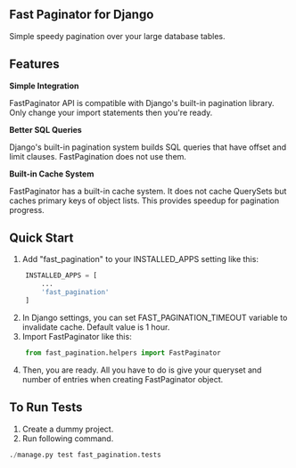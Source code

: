 ## Fast Paginator for Django
Simple speedy pagination over your large database tables.

## Features

**Simple Integration**

FastPaginator API is compatible with Django's built-in pagination library. Only change your import statements then you're ready.

**Better SQL Queries**

Django's built-in pagination system builds SQL queries that have offset and limit clauses. FastPagination does not use them.

**Built-in Cache System**

FastPaginator has a built-in cache system. It does not cache QuerySets but caches primary keys of object lists. This provides speedup for pagination progress.

## Quick Start

1. Add "fast_pagination" to your INSTALLED_APPS setting like this:
```python
    INSTALLED_APPS = [
        ... 
        'fast_pagination'
    ]
```
2. In Django settings, you can set FAST_PAGINATION_TIMEOUT variable to invalidate cache. Default value is 1 hour.
3. Import FastPaginator like this:
```python
    from fast_pagination.helpers import FastPaginator
```
4. Then, you are ready. All you have to do is give your queryset and number of entries when creating FastPaginator object.

## To Run Tests

1. Create a dummy project.
2. Run following command.
```python
./manage.py test fast_pagination.tests
```
